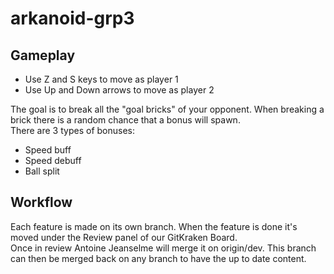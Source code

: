 # arkanoid-grp3

## Gameplay
- Use Z and S keys to move as player 1
- Use Up and Down arrows to move as player 2

The goal is to break all the "goal bricks" of your opponent.
When breaking a brick there is a random chance that a bonus will spawn. <br>
There are 3 types of bonuses:
- Speed buff
- Speed debuff
- Ball split

## Workflow
Each feature is made on its own branch. When the feature is done it's moved under the Review panel of our GitKraken Board. <br>
Once in review Antoine Jeanselme will merge it on origin/dev. This branch can then be merged back on any branch to have the up to date content. <br>
